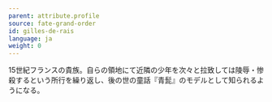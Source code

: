 ```yaml
---
parent: attribute.profile
source: fate-grand-order
id: gilles-de-rais
language: ja
weight: 0
---
```


15世紀フランスの貴族。自らの領地にて近隣の少年を次々と拉致しては陵辱・惨殺するという所行を繰り返し、後の世の童話『青髭』のモデルとして知られるようになる。
